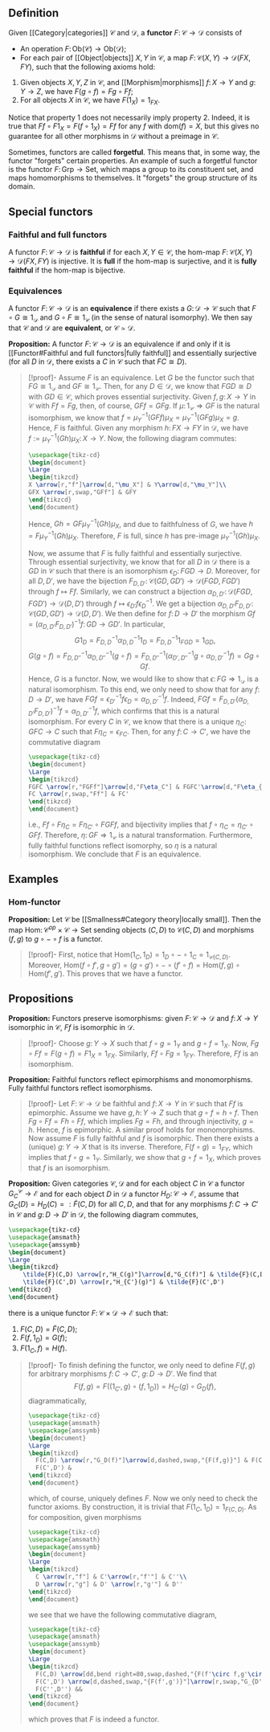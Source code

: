 ## Definition
Given [[Category|categories]] $\mathcal{C}$ and $\mathcal{D}$, a **functor** $F\colon \mathcal{C}\to \mathcal{D}$ consists of
- An operation $F\colon \mathrm{Ob}(\mathcal{C}) \to \mathrm{Ob}(\mathcal{D})$;
- For each pair of [[Object|objects]] $X,Y$ in $\mathcal{C}$, a map $F\colon \mathcal{C}(X,Y) \to \mathcal{D}(FX, FY)$,
such that the following axioms hold:
1. Given objects $X,Y,Z$ in $\mathcal{C}$, and [[Morphism|morphisms]] $f\colon X\to Y$ and $g\colon Y\to Z$, we have $F(g\circ f) = Fg\circ Ff$;
2. For all objects $X$ in $\mathcal{C}$, we have $F(1_X) = 1_{FX}$.

Notice that property 1 does not necessarily imply property 2. Indeed, it is true that $Ff \circ F1_X = F(f\circ 1_X) = Ff$ for any $f$ with $\mathrm{dom}(f) = X$, but this gives no guarantee for all other morphisms in $\mathcal{D}$ without a preimage in $\mathcal{C}$.

Sometimes, functors are called **forgetful**. This means that, in some way, the functor "forgets" certain properties. An example of such a forgetful functor is the functor $F\colon \mathrm{Grp}\to \mathrm{Set}$, which maps a group to its constituent set, and maps homomorphisms to themselves. It "forgets" the group structure of its domain.
## Special functors
### Faithful and full functors
A functor $F\colon \mathcal{C}\to\mathcal{D}$ is **faithful** if for each $X,Y\in\mathcal{C}$, the hom-map $F\colon \mathcal{C}(X,Y)\to\mathcal{D}(FX,FY)$ is injective. It is **full** if the hom-map is surjective, and it is **fully faithful** if the hom-map is bijective.
### Equivalences
A functor $F\colon\mathcal{C}\to\mathcal{D}$ is an **equivalence** if there exists a $G\colon\mathcal{D}\to\mathcal{C}$ such that $F\circ G \cong 1_\mathcal{D}$ and $G\circ F\cong 1_\mathcal{C}$ (in the sense of natural isomorphy). We then say that $\mathcal{C}$ and $\mathcal{D}$ are **equivalent**, or $\mathcal{C}\simeq\mathcal{D}$.

**Proposition:** A functor $F\colon\mathcal{C}\to\mathcal{D}$ is an equivalence if and only if it is [[Functor#Faithful and full functors|fully faithful]] and essentially surjective (for all $D$ in $\mathcal{D}$, there exists a $C$ in $\mathcal{C}$ such that $FC \cong D$).
>[!proof]-
>Assume $F$ is an equivalence. Let $G$ be the functor such that $FG\cong 1_\mathcal{D}$ and $GF\cong 1_\mathcal{C}$. Then, for any $D\in\mathcal{D}$, we know that $FGD \cong D$ with $GD\in\mathcal{C}$, which proves essential surjectivity.
>Given $f,g\colon X\to Y$ in $\mathcal{C}$ with $Ff = Fg$, then, of course, $GFf = GFg$. If $\mu\colon 1_\mathcal{C}\Rightarrow GF$ is the natural isomorphism, we know that $f = \mu_Y^{-1} (GFf) \mu_X = \mu_Y^{-1} (GFg) \mu_X = g$. Hence, $F$ is faithful.
>Given any morphism $h\colon FX\to FY$ in $\mathcal{D}$, we have $f := \mu_Y^{-1}(Gh)\mu_X \colon X\to Y$. Now, the following diagram commutes:
>```tikz
>\usepackage{tikz-cd}
>\begin{document}
>\Large
>\begin{tikzcd}
>X \arrow[r,"f"]\arrow[d,"\mu_X"] & Y\arrow[d,"\mu_Y"]\\
>GFX \arrow[r,swap,"GFf"] & GFY
>\end{tikzcd}
>\end{document}
>```
>Hence, $Gh = GF\mu_Y^{-1}(Gh)\mu_X$, and due to faithfulness of $G$, we have $h = F\mu_Y^{-1}(Gh)\mu_X$. Therefore, $F$ is full, since $h$ has pre-image $\mu_Y^{-1}(Gh)\mu_X$.
>
>Now, we assume that $F$ is fully faithful and essentially surjective. Through essential surjectivity, we know that for all $D$ in $\mathcal{D}$ there is a $GD$ in $\mathcal{C}$ such that there is an isomorphism $\epsilon_D\colon FGD \to D$. Moreover, for all $D,D'$, we have the bijection $F_{D,D'}\colon \mathcal{C}(GD,GD')\to\mathcal{D}(FGD,FGD')$ through $f\mapsto Ff$.
>Similarly, we can construct a bijection $\alpha_{D,D'}\colon \mathcal{D}(FGD,FGD')\to \mathcal{D}(D,D')$ through $f\mapsto \epsilon_{D'}f\epsilon_D^{-1}$.
>We get a bijection $\alpha_{D,D'}F_{D,D'}\colon \mathcal{C}(GD,GD')\to \mathcal{D}(D,D')$. We then define for $f\colon D\to D'$ the morphism $Gf = (\alpha_{D,D'}F_{D,D'})^{-1}f\colon GD\to GD'$. In particular,
>$$G1_D = F_{D,D}^{-1}\alpha_{D,D}^{-1}1_D = F_{D,D}^{-1}1_{FGD} = 1_{GD},$$
>$$G(g\circ f) = F_{D,D''}^{-1}\alpha_{D,D''}^{-1}(g\circ f) = F_{D,D''}^{-1}(\alpha_{D',D''}^{-1}g\circ\alpha_{D,D'}^{-1}f) = Gg\circ Gf.$$
>Hence, $G$ is a functor.
>Now, we would like to show that $\epsilon\colon FG\Rightarrow 1_\mathcal{D}$ is a natural isomorphism. To this end, we only need to show that for any $f\colon D\to D'$, we have $FGf = \epsilon_{D'}^{-1}f\epsilon_D = \alpha_{D,D'}^{-1}f$. Indeed, $FGf = F_{D,D'}(\alpha_{D,D'}F_{D,D'})^{-1}f = \alpha_{D,D'}^{-1}f$, which confirms that this is a natural isomorphism.
>For every $C$ in $\mathcal{C}$, we know that there is a unique $\eta_C\colon GFC\to C$ such that $F\eta_C = \epsilon_{FC}$. Then, for any $f\colon C\to C'$, we have the commutative diagram
>```tikz
>\usepackage{tikz-cd}
>\begin{document}
>\Large
>\begin{tikzcd}
>FGFC \arrow[r,"FGFf"]\arrow[d,"F\eta_C"] & FGFC'\arrow[d,"F\eta_{C'}"]\\
>FC \arrow[r,swap,"Ff"] & FC'
>\end{tikzcd}
>\end{document}
>```
>i.e., $Ff\circ F\eta_C = F\eta_{C'}\circ FGFf$, and bijectivity implies that $f\circ\eta_C = \eta_{C'}\circ GFf$. Therefore, $\eta\colon GF\Rightarrow 1_\mathcal{C}$ is a natural transformation. Furthermore, fully faithful functions reflect isomorphy, so $\eta$ is a natural isomorphism.
>We conclude that $F$ is an equivalence.
## Examples
### Hom-functor
**Proposition:** Let $\mathcal{C}$ be [[Smallness#Category theory|locally small]]. Then the map $\mathrm{Hom}\colon \mathcal{C}^{op}\times \mathcal{C}\to \mathrm{Set}$ sending objects $(C,D)$ to $\mathcal{C}(C,D)$ and morphisms $(f,g)$ to $g\circ -\circ f$ is a functor.
>[!proof]-
>First, notice that $\mathrm{Hom}(1_C,1_D) = 1_D\circ -\circ 1_C = 1_{\mathcal{C}(C,D)}$. Moreover, $\mathrm{Hom}(f\circ f',g\circ g') = (g\circ g')\circ - \circ (f'\circ f) = \mathrm{Hom}(f,g)\circ\mathrm{Hom}(f',g')$. This proves that we have a functor.
## Propositions
**Proposition:** Functors preserve isomorphisms: given $F\colon\mathcal{C}\to\mathcal{D}$ and $f\colon X\to Y$ isomorphic in $\mathcal{C}$, $Ff$ is isomorphic in $\mathcal{D}$.
>[!proof]-
>Choose $g\colon Y\to X$ such that $f\circ g = 1_Y$ and $g\circ f = 1_X$. Now, $Fg\circ Ff = F(g\circ f) = F1_X = 1_{FX}$. Similarly, $Ff\circ Fg = 1_{FY}$. Therefore, $Ff$ is an isomorphism.

**Proposition:** Faithful functors reflect epimorphisms and monomorphisms. Fully faithful functors reflect isomorphisms.
>[!proof]-
>Let $F\colon\mathcal{C}\to\mathcal{D}$ be faithful and $f\colon X\to Y$ in $\mathcal{C}$ such that $Ff$ is epimorphic. Assume we have $g,h\colon Y\to Z$ such that $g\circ f = h\circ f$. Then $Fg\circ Ff = Fh\circ Ff$, which implies $Fg = Fh$, and through injectivity, $g = h$. Hence, $f$ is epimorphic.
>A similar proof holds for monomorphisms.
>Now assume $F$ is fully faithful and $f$ is isomorphic. Then there exists a (unique) $g\colon Y\to X$ that is its inverse. Therefore, $F(f\circ g) = 1_{FY}$, which implies that $f\circ g = 1_Y$. Similarly, we show that $g\circ f = 1_X$, which proves that $f$ is an isomorphism.

**Proposition:** Given categories $\mathcal{C},\mathcal{D}$ and for each object $C$ in $\mathcal{C}$ a functor $G_C^\mathcal{C}\to\mathcal{E}$ and for each object $D$ in $\mathcal{D}$ a functor $H_D\colon\mathcal{C}\to\mathcal{E}$, assume that $G_C(D) = H_D(C) =: \tilde{F}(C,D)$ for all $C,D$, and that for any morphisms $f\colon C\to C'$ in $\mathcal{C}$ and $g\colon D\to D'$ in $\mathcal{D}$, the following diagram commutes,
```tikz
\usepackage{tikz-cd}
\usepackage{amsmath}
\usepackage{amssymb}
\begin{document}
\Large
\begin{tikzcd}
	\tilde{F}(C,D) \arrow[r,"H_C(g)"]\arrow[d,"G_C(f)"] & \tilde{F}(C,D') \arrow[d,"G_{D'}(f)"]\\
	\tilde{F}(C',D) \arrow[r,"H_{C'}(g)"] & \tilde{F}(C',D')
\end{tikzcd}
\end{document}
```
there is a unique functor $F\colon \mathcal{C}\times\mathcal{D}\to\mathcal{E}$ such that:
1. $F(C,D) = \tilde{F}(C,D)$;
2. $F(f,1_D) = G(f)$;
3. $F(1_C,f) = H(f)$.
>[!proof]-
>To finish defining the functor, we only need to define $F(f,g)$ for arbitrary morphisms $f\colon C\to C'$, $g\colon D\to D'$. We find that
>$$F(f,g) = F((1_{C'}, g) \circ (f, 1_D)) = H_{C'}(g) \circ G_D(f),$$
>diagrammatically,
>```tikz
>\usepackage{tikz-cd}
>\usepackage{amsmath}
>\usepackage{amssymb}
>\begin{document}
>\Large
>\begin{tikzcd}
>	F(C,D) \arrow[r,"G_D(f)"]\arrow[d,dashed,swap,"{F(f,g)}"] & F(C',D)\arrow[dl,"H_{C'}(g)"]\\
>	F(C',D') &
>\end{tikzcd}
>\end{document}
>```
>which, of course, uniquely defines $F$. Now we only need to check the functor axioms. By construction, it is trivial that $F(1_C,1_D) = 1_{F(C,D)}$. As for composition, given morphisms
>```tikz
>\usepackage{tikz-cd}
>\usepackage{amsmath}
>\usepackage{amssymb}
>\begin{document}
>\Large
>\begin{tikzcd}
>	C \arrow[r,"f"] & C'\arrow[r,"f'"] & C''\\
>	D \arrow[r,"g"] & D' \arrow[r,"g'"] & D''
>\end{tikzcd}
>\end{document}
>```
>we see that we have the following commutative diagram,
>```tikz
>\usepackage{tikz-cd}
>\usepackage{amsmath}
>\usepackage{amssymb}
>\begin{document}
>\Large
>\begin{tikzcd}
>	F(C,D) \arrow[dd,bend right=80,swap,dashed,"{F(f'\circ f,g'\circ g)}"]\arrow[r,"G_D(f)"]\arrow[d,dashed,swap,"{F(f,g)}"] & F(C',D) \arrow[r,"G_D(f')"]\arrow[dl,"H_{C'}(g)"] & F(C'',D) \arrow[dl,"H_{C''}(g)"]\\
>	F(C',D') \arrow[d,dashed,swap,"{F(f',g')}"]\arrow[r,swap,"G_{D'}(f')"] & F(C'', D') \arrow[dl, "H_{C''}(g')"] & \\
>	F(C'',D'') &&
>\end{tikzcd}
>\end{document}
>```
>which proves that $F$ is indeed a functor.
